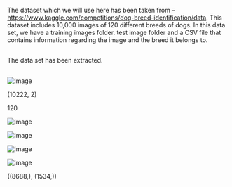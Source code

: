 The dataset which we will use here has been taken from – https://www.kaggle.com/competitions/dog-breed-identification/data. This dataset includes 10,000 images of 120 different breeds of dogs. In this data set, we have a training images folder. test image folder and a CSV file that contains information regarding the image and the breed it belongs to.


##

The data set has been extracted.


##

![image](https://github.com/user-attachments/assets/2eb12184-45cc-44cc-b5ad-2c7d4362e0ef)


(10222, 2)

120



![image](https://github.com/user-attachments/assets/d32765ce-bf97-44d4-b960-a50e194c2cf5)




![image](https://github.com/user-attachments/assets/21e94d6e-00bd-45c2-b492-66c0f55aed7c)



![image](https://github.com/user-attachments/assets/2a0576e9-8590-40c0-b264-17ead6f38cf9)


![image](https://github.com/user-attachments/assets/b253173b-61c4-4dfc-8d1f-02132b08ce42)


((8688,), (1534,))

